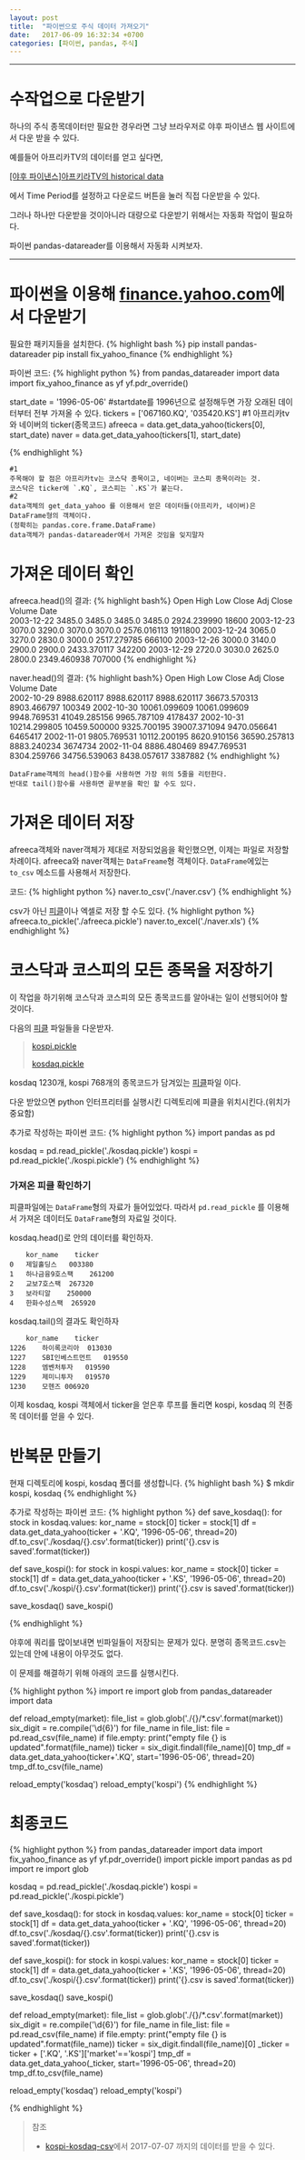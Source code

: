 ```yaml
---
layout: post
title:  "파이썬으로 주식 데이터 가져오기"
date:   2017-06-09 16:32:34 +0700
categories: [파이썬, pandas, 주식]
---
```


***


# 수작업으로 다운받기


하나의 주식 종목데이터만 필요한 경우라면 그냥 브라우저로 야후 파이낸스 웹 사이트에서 다운 받을 수 있다.


예를들어 아프리카TV의 데이터를 얻고 싶다면,


[[야후 파이낸스]아프키라TV의 historical data](https://finance.yahoo.com/quote/067160.KQ/history?p=067160.KQ)


에서 Time Period를 설정하고 다운로드 버튼을 눌러 직접 다운받을 수 있다.


그러나 하나만 다운받을 것이아니라 대량으로 다운받기 위해서는 자동화 작업이 필요하다.


파이썬 pandas-datareader를 이용해서 자동화 시켜보자.


***

# 파이썬을 이용해 [finance.yahoo.com](finance.yahoo.com)에서 다운받기

필요한 패키지들을 설치한다.
{% highlight bash %}
pip install pandas-datareader
pip install fix_yahoo_finance
{% endhighlight %}

파이썬 코드:
{% highlight python %}
from pandas_datareader import data
import fix_yahoo_finance as yf
yf.pdr_override()

start_date = '1996-05-06' #startdate를 1996년으로 설정해두면 가장 오래된 데이터부터 전부 가져올 수 있다.
tickers = ['067160.KQ', '035420.KS'] #1 아프리카tv와 네이버의 ticker(종목코드)
afreeca = data.get_data_yahoo(tickers[0], start_date)
naver = data.get_data_yahoo(tickers[1], start_date)

{% endhighlight %}
```
#1
주목해야 할 점은 아프리카tv는 코스닥 종목이고, 네이버는 코스피 종목이라는 것.
코스닥은 ticker에 `.KQ`, 코스피는 `.KS`가 붙는다.
#2
data객체의 get_data_yahoo 를 이용해서 얻은 데이터들(아프리카, 네이버)은 DataFrame형의 객체이다.
(정확히는 pandas.core.frame.DataFrame)
data객체가 pandas-datareader에서 가져온 것임을 잊지말자
```

# 가져온 데이터 확인
afreeca.head()의 결과:
{% highlight bash%}
	Open	High	Low	Close	Adj Close	Volume
Date						
2003-12-22	3485.0	3485.0	3485.0	3485.0	2924.239990	18600
2003-12-23	3070.0	3290.0	3070.0	3070.0	2576.016113	1911800
2003-12-24	3065.0	3270.0	2830.0	3000.0	2517.279785	666100
2003-12-26	3000.0	3140.0	2900.0	2900.0	2433.370117	342200
2003-12-29	2720.0	3030.0	2625.0	2800.0	2349.460938	707000
{% endhighlight %}

naver.head()의 결과:
{% highlight bash%}
	Open	High	Low	Close	Adj Close	Volume
Date						
2002-10-29	8988.620117	8988.620117	8988.620117	36673.570313	8903.466797	100349
2002-10-30	10061.099609	10061.099609	9948.769531	41049.285156	9965.787109	4178437
2002-10-31	10214.299805	10459.500000	9325.700195	39007.371094	9470.056641	6465417
2002-11-01	9805.769531	10112.200195	8620.910156	36590.257813	8883.240234	3674734
2002-11-04	8886.480469	8947.769531	8304.259766	34756.539063	8438.057617	3387882
{% endhighlight %}
```
DataFrame객체의 head()함수를 사용하면 가장 위의 5줄을 리턴한다.
반대로 tail()함수를 사용하면 끝부분을 확인 할 수도 있다.
```

# 가져온 데이터 저장

afreeca객체와 naver객체가 제대로 저장되었음을 확인했으면, 이제는 파일로 저장할 차례이다.
afreeca와 naver객체는 `DataFreame`형 객체이다.
`DataFrame`에있는 `to_csv` 메소드를 사용해서 저장한다.

코드:
{% highlight python %}
naver.to_csv('./naver.csv')
{% endhighlight %}

csv가 아닌 [피클](https://gomjellie.github.io/파이썬/피클/2017/06/08/python-pickle.html)이나 엑셀로 저장 할 수도 있다.
{% highlight python %}
afreeca.to_pickle('./afreeca.pickle')
naver.to_excel('./naver.xls')
{% endhighlight %}

# 코스닥과 코스피의 모든 종목을 저장하기

이 작업을 하기위해 코스닥과 코스피의 모든 종목코드를 알아내는 일이 선행되어야 할 것이다. 

다음의 [피클](https://gomjellie.github.io/파이썬/피클/2017/06/08/python-pickle.html) 파일들을 다운받자.

>[kospi.pickle](https://github.com/gomjellie/system-trading/raw/master/app/data/name_ticker/pickle/kospi.pickle)
>
>[kosdaq.pickle](https://github.com/gomjellie/system-trading/raw/master/app/data/name_ticker/pickle/kosdaq.pickle)

kosdaq 1230개, kospi 768개의 종목코드가 담겨있는 [피클](https://gomjellie.github.io/파이썬/피클/2017/06/08/python-pickle.html)파일 이다.

다운 받았으면 python 인터프리터를 실행시킨 디렉토리에 피클을 위치시킨다.(위치가 중요함)

추가로 작성하는 파이썬 코드:
{% highlight python %}
import pandas as pd

kosdaq = pd.read_pickle('./kosdaq.pickle')
kospi = pd.read_pickle('./kospi.pickle')
{% endhighlight %}

### 가져온 피클 확인하기

피클파일에는 `DataFrame`형의 자료가 들어있었다.
따라서 `pd.read_pickle` 를 이용해서 가져온 데이터도 `DataFrame`형의 자료일 것이다.

kosdaq.head()로 안의 데이터를 확인하자.

```
	kor_name	ticker
0	제일홀딩스	003380
1	하나금융9호스팩	261200
2	교보7호스팩	267320
3	보라티알	250000
4	한화수성스팩	265920
```

kosdaq.tail()의 결과도 확인하자

```
	kor_name	ticker
1226	하이록코리아	013030
1227	SBI인베스트먼트	019550
1228	엠벤처투자	019590
1229	제미니투자	019570
1230	모헨즈	006920
```

이제 kosdaq, kospi 객체에서 ticker을 얻은후 루프를 돌리면 kospi, kosdaq 의 전종목 데이터를 얻을 수 있다.

# 반복문 만들기

현재 디렉토리에 kospi, kosdaq 폴더를 생성합니다.
{% highlight bash %}
$ mkdir kospi, kosdaq
{% endhighlight %}

추가로 작성하는 파이썬 코드:
{% highlight python %}
def save_kosdaq():
    for stock in kosdaq.values:
        kor_name = stock[0]
        ticker = stock[1]
        df = data.get_data_yahoo(ticker + '.KQ', '1996-05-06', thread=20)
        df.to_csv('./kosdaq/{}.csv'.format(ticker))
        print('{}.csv is saved'.format(ticker))

def save_kospi():
    for stock in kospi.values:
        kor_name = stock[0]
        ticker = stock[1]
        df = data.get_data_yahoo(ticker + '.KS', '1996-05-06', thread=20)
        df.to_csv('./kospi/{}.csv'.format(ticker))
        print('{}.csv is saved'.format(ticker))

save_kosdaq()
save_kospi()

{% endhighlight %}

야후에 쿼리를 많이보내면 빈파일들이 저장되는 문제가 있다.
분명히 종목코드.csv는 있는데 안에 내용이 아무것도 없다.

이 문제를 해결하기 위해 아래의 코드를 실행시킨다.

{% highlight python %}
import re
import glob
from pandas_datareader import data

def reload_empty(market):
    file_list = glob.glob('./{}/*.csv'.format(market))
    six_digit = re.compile('\d{6}')
    for file_name in file_list:
        file = pd.read_csv(file_name)
        if file.empty:
            print("empty file {} is updated".format(file_name))
            ticker = six_digit.findall(file_name)[0]
            tmp_df = data.get_data_yahoo(ticker+'.KQ', start='1996-05-06', thread=20)
            tmp_df.to_csv(file_name)

reload_empty('kosdaq')
reload_empty('kospi')
{% endhighlight %}

# 최종코드

{% highlight python %}
from pandas_datareader import data
import fix_yahoo_finance as yf
yf.pdr_override()
import pickle
import pandas as pd
import re
import glob

kosdaq = pd.read_pickle('./kosdaq.pickle')
kospi = pd.read_pickle('./kospi.pickle')

def save_kosdaq():
    for stock in kosdaq.values:
        kor_name = stock[0]
        ticker = stock[1]
        df = data.get_data_yahoo(ticker + '.KQ', '1996-05-06', thread=20)
        df.to_csv('./kosdaq/{}.csv'.format(ticker))
        print('{}.csv is saved'.format(ticker))

def save_kospi():
    for stock in kospi.values:
        kor_name = stock[0]
        ticker = stock[1]
        df = data.get_data_yahoo(ticker + '.KS', '1996-05-06', thread=20)
        df.to_csv('./kospi/{}.csv'.format(ticker))
        print('{}.csv is saved'.format(ticker))

save_kosdaq()
save_kospi()

def reload_empty(market):
    file_list = glob.glob('./{}/*.csv'.format(market))
    six_digit = re.compile('\d{6}')
    for file_name in file_list:
        file = pd.read_csv(file_name)
        if file.empty:
            print("empty file {} is updated".format(file_name))
            ticker = six_digit.findall(file_name)[0]
            _ticker = ticker + ['.KQ', '.KS']['market'=='kospi']
            tmp_df = data.get_data_yahoo(_ticker, start='1996-05-06', thread=20)
            tmp_df.to_csv(file_name)

reload_empty('kosdaq')
reload_empty('kospi')

{% endhighlight %}

>참조
>
> * [kospi-kosdaq-csv](https://github.com/gomjellie/kospi-kosdaq-csv)에서 2017-07-07 까지의 데이터를 받을 수 있다.
